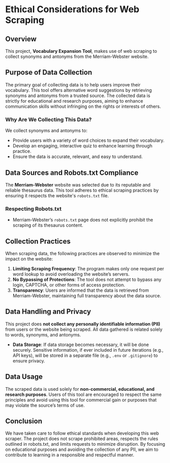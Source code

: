 # Ethical Considerations for Web Scraping

## Overview
This project, **Vocabulary Expansion Tool**, makes use of web scraping to collect synonyms and antonyms from the Merriam-Webster website.

## Purpose of Data Collection
The primary goal of collecting data is to help users improve their vocabulary. This tool offers alternative word suggestions by retrieving synonyms and antonyms from a trusted source. The collected data is strictly for educational and research purposes, aiming to enhance communication skills without infringing on the rights or interests of others.

### Why Are We Collecting This Data?
We collect synonyms and antonyms to:
- Provide users with a variety of word choices to expand their vocabulary.
- Develop an engaging, interactive quiz to enhance learning through practice.
- Ensure the data is accurate, relevant, and easy to understand.

## Data Sources and Robots.txt Compliance
The **Merriam-Webster** website was selected due to its reputable and reliable thesaurus data. This tool adheres to ethical scraping practices by ensuring it respects the website's `robots.txt` file.

### Respecting Robots.txt
- Merriam-Webster’s `robots.txt` page does not explicitly prohibit the scraping of its thesaurus content.

## Collection Practices
When scraping data, the following practices are observed to minimize the impact on the website:

1. **Limiting Scraping Frequency**: The program makes only one request per word lookup to avoid overloading the website’s servers.
2. **No Bypassing of Protections**: The tool does not attempt to bypass any login, CAPTCHA, or other forms of access protection.
3. **Transparency**: Users are informed that the data is retrieved from Merriam-Webster, maintaining full transparency about the data source.

## Data Handling and Privacy
This project does **not collect any personally identifiable information (PII)** from users or the website being scraped. All data gathered is related solely to words, synonyms, and antonyms.

- **Data Storage**: If data storage becomes necessary, it will be done securely. Sensitive information, if ever included in future iterations (e.g., API keys), will be stored in a separate file (e.g., `.env` or `.gitignore`) to ensure privacy.
  
## Data Usage
The scraped data is used solely for **non-commercial, educational, and research purposes**. Users of this tool are encouraged to respect the same principles and avoid using this tool for commercial gain or purposes that may violate the source’s terms of use.

## Conclusion
We have taken care to follow ethical standards when developing this web scraper. The project does not scrape prohibited areas, respects the rules outlined in robots.txt, and limits requests to minimize disruption. By focusing on educational purposes and avoiding the collection of any PII, we aim to contribute to learning in a responsible and respectful manner.
